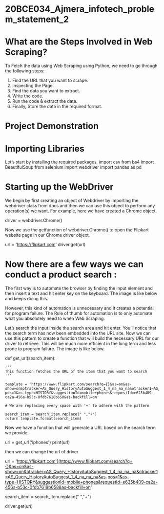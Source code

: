 # 20BCE034_Ajmera_infotech_problem_statement_2

# What are the Steps Involved in Web Scraping?
 To Fetch the data using Web Scraping using Python, we need to go through the following steps:

1) Find the URL that you want to scrape.
2) Inspecting the Page.
3) Find the data you want to extract.
4) Write the code.
5) Run the code & extract the data.
6) Finally, Store the data in the required format.

# Project Demonstration

# Importing Libraries
Let’s start by installing the required packages.
import csv
from bs4 import BeautifulSoup
from selenium import webdriver
import pandas as pd

# Starting up the WebDriver
We begin by first creating an object of Webdriver by importing the webdriver class from docs and then we can use this object to perform any operation(s) we want. For example, here we have created a Chrome object.

driver = webdriver.Chrome()

Now we use the getfunction of webdriver.Chrome() to open the Flipkart website page in our Chrome driver object.

url = 'https://flipkart.com'
driver.get(url)

# Now there are a few ways we can conduct a product search :

The first way is to automate the browser by finding the input element and then insert a text and hit enter key on the keyboard. The image is like below and keeps doing this.

However, this kind of automation is unnecessary and it creates a potential for program failure. The Rule of thumb for automation is to only automate what you absolutely need to when Web Scraping.

Let’s search the input inside the search area and hit enter. You’ll notice that the search term has now been embedded into the URL site. Now we can use this pattern to create a function that will build the necessary URL for our driver to retrieve. This will be much more efficient in the long term and less prone to program failure. The image is like below.

def get_url(search_item):

    '''
    This function fetches the URL of the item that you want to search
    '''
    
    template = 'https://www.flipkart.com/search?q={}&as=on&as-show=on&otracker=AS_Query_HistoryAutoSuggest_1_4_na_na_na&otracker1=AS_Query_HistoryAutoSuggest_1_4_na_na_na&as-pos=1&as-type=HISTORY&suggestionId=mobile+phones&requestId=e625b409-ca2a-456a-b53c-0fdb7618b658&as-backfill=on'
    
    # We'are replacing every space with '+' to adhere with the pattern
    
    search_item = search_item.replace(" ","+")
    return template.format(search_item)

Now we have a function that will generate a URL based on the search term we provide.

url = get_url('iphones')
print(url)

then we can change the url of driver

url = 'https://flipkart.com'](https://www.flipkart.com/search?q={}&as=on&as-show=on&otracker=AS_Query_HistoryAutoSuggest_1_4_na_na_na&otracker1=AS_Query_HistoryAutoSuggest_1_4_na_na_na&as-pos=1&as-type=HISTORY&suggestionId=mobile+phones&requestId=e625b409-ca2a-456a-b53c-0fdb7618b658&as-backfill=on' 

search_item = search_item.replace(" ","+")

driver.get(url)

